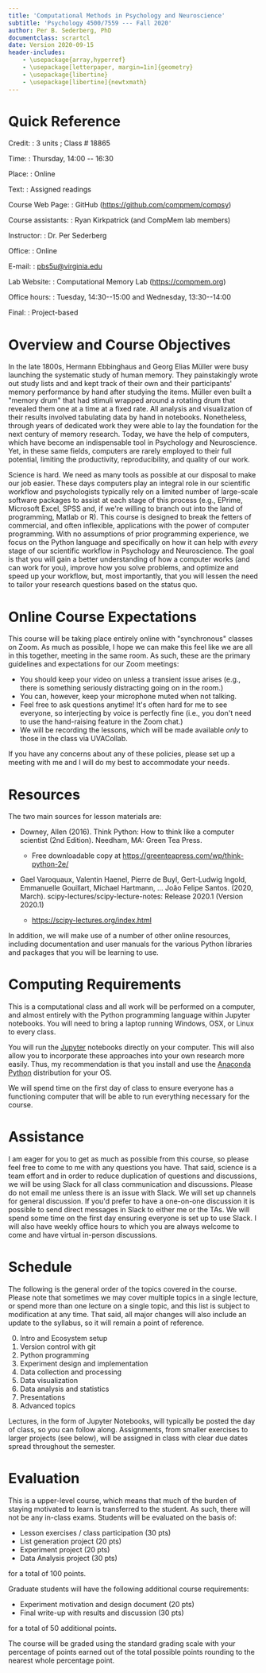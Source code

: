 ```yaml
---
title: 'Computational Methods in Psychology and Neuroscience'
subtitle: 'Psychology 4500/7559 --- Fall 2020'
author: Per B. Sederberg, PhD
documentclass: scrartcl
date: Version 2020-09-15
header-includes:
    - \usepackage{array,hyperref}
    - \usepackage[letterpaper, margin=1in]{geometry}
    - \usepackage{libertine} 
    - \usepackage[libertine]{newtxmath}
---
```



# Quick Reference

Credit:
:    3 units ; Class # 18865

Time:
:    Thursday, 14:00 -- 16:30

Place:
:    Online

Text:
:    Assigned readings

Course Web Page:
:    GitHub (https://github.com/compmem/compsy)

Course assistants:
:    Ryan Kirkpatrick (and CompMem lab members)

Instructor:
:    Dr. Per Sederberg

Office:
:    Online

E-mail:
:    pbs5u@virginia.edu

Lab Website:
:    Computational Memory Lab (https://compmem.org)

Office hours:
:    Tuesday, 14:30--15:00 and Wednesday, 13:30--14:00

Final:
:    Project-based



# Overview and Course Objectives

In the late 1800s, Hermann Ebbinghaus and Georg Elias Müller were busy launching the systematic study of human memory. They painstakingly wrote out study lists and and kept track of their own and their participants' memory performance by hand after studying the items. Müller even built a "memory drum" that had stimuli wrapped around a rotating drum that revealed them one at a time at a fixed rate. All analysis and visualization of their results involved tabulating data by hand in notebooks. Nonetheless, through years of dedicated work they were able to lay the foundation for the next century of memory research. Today, we have the help of computers, which have become an indispensable tool in Psychology and Neuroscience. Yet, in these same fields, computers are rarely employed to their full potential, limiting the productivity, reproducibility, and quality of our work. 

Science is hard.  We need as many tools as possible at our disposal to make our job easier.  These days computers play an integral role in our scientific workflow and psychologists typically rely on a limited number of large-scale software packages to assist at each stage of this process (e.g., EPrime, Microsoft Excel, SPSS and, if we're willing to branch out into the land of programming, Matlab or R).  This course is designed to break the fetters of commercial, and often inflexible, applications with the power of computer programming. With no assumptions of prior programming experience, we focus on the Python language and specifically on how it can help with *every* stage of our scientific workflow in Psychology and Neuroscience.  The goal is that you will gain a better understanding of how a computer works (and can work for you), improve how you solve problems, and optimize and speed up your workflow, but, most importantly, that you will lessen the need to tailor your research questions based on the status quo.

# Online Course Expectations

This course will be taking place entirely online with "synchronous" classes on Zoom. As much as possible, I hope we can make this feel like we are all in this together, meeting in the same room. As such, these are the primary guidelines and expectations for our Zoom meetings:

- You should keep your video on unless a transient issue arises (e.g., there is something seriously distracting going on in the room.) 
- You can, however, keep your microphone muted when not talking.
- Feel free to ask questions anytime! It's often hard for me to see everyone, so interjecting by voice is perfectly fine (i.e., you don't need to use the hand-raising feature in the Zoom chat.)
- We will be recording the lessons, which will be made available *only* to those in the class via UVACollab. 

If you have any concerns about any of these policies, please set up a meeting with me and I will do my best to accommodate your needs.

# Resources

The two main sources for lesson materials are:

- Downey, Allen (2016). Think Python: How to think like a computer scientist (2nd Edition). 
  Needham, MA: Green Tea Press. 
  - Free downloadable copy at https://greenteapress.com/wp/think-python-2e/

- Gael Varoquaux, Valentin Haenel, Pierre de Buyl, Gert-Ludwig Ingold, Emmanuelle Gouillart, Michael Hartmann, ... João Felipe Santos. (2020, March). scipy-lectures/scipy-lecture-notes: Release 2020.1 (Version 2020.1)
  - https://scipy-lectures.org/index.html

In addition, we will make use of a number of other online resources, including documentation and user manuals for the various Python libraries and packages that you will be learning to use.


# Computing Requirements

This is a computational class and all work will be performed on a computer, and almost entirely with the Python programming language within Jupyter notebooks. You will need to bring a laptop running Windows, OSX, or Linux to every class. 

You will run the [Jupyter](https://jupyter.org) notebooks directly on your computer. This will also allow you to incorporate these approaches into your own research more easily. Thus, my recommendation is that you install and use the [Anaconda Python](https://www.anaconda.com/download/) distribution for your OS. 

We will spend time on the first day of class to ensure everyone has a functioning computer that will be able to run everything necessary for the course.


# Assistance

I am eager for you to get as much as possible from this course, so please feel free to come to me with any questions you have. That said, science is a team effort and in order to reduce duplication of questions and discussions, we will be using Slack for all class communication and discussions. Please do not email me unless there is an issue with Slack. We will set up channels for general discussion. If you'd prefer to have a one-on-one discussion it is possible to send direct messages in Slack to either me or the TAs. We will spend some time on the first day ensuring everyone is set up to use Slack. I will also have weekly office hours to which you are always welcome to come and have virtual in-person discussions.


# Schedule

The following is the general order of the topics covered in the course. Please note that sometimes we may cover multiple topics in a single lecture, or spend more than one lecture on a single topic, and this list is subject to modification at any time. That said, all major changes will also include an update to the syllabus, so it will remain a point of reference.

0. Intro and Ecosystem setup
1. Version control with git
2. Python programming
3. Experiment design and implementation
4. Data collection and processing
5. Data visualization
6. Data analysis and statistics
7. Presentations
8. Advanced topics

Lectures, in the form of Jupyter Notebooks, will typically be posted the day of class, so you can follow along. Assignments, from smaller exercises to larger projects (see below), will be assigned in class with clear due dates spread throughout the semester.


# Evaluation

This is a upper-level course, which means that much of the burden of staying motivated to learn is transferred to the student. As such, there will not be any in-class exams. Students will be evaluated on the basis of:

- Lesson exercises / class participation (30 pts)
- List generation project (20 pts)
- Experiment project (20 pts)
- Data Analysis project (30 pts)

for a total of 100 points. 

Graduate students will have the following additional course requirements:

- Experiment motivation and design document (20 pts)
- Final write-up with results and discussion (30 pts)

for a total of 50 additional points.

The course will be graded using the standard grading scale with your percentage of points earned out of the total possible points rounding to the nearest whole percentage point.



